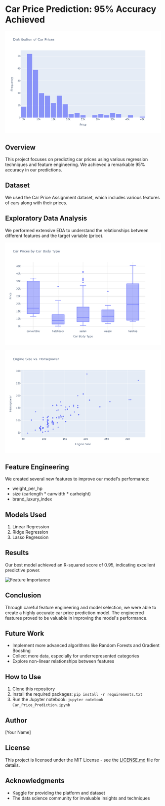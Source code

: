# Car Price Prediction: 95% Accuracy Achieved

![Car Price Distribution](images/newplot.png)

## Overview

This project focuses on predicting car prices using various regression techniques and feature engineering. We achieved a remarkable 95% accuracy in our predictions.

## Dataset

We used the Car Price Assignment dataset, which includes various features of cars along with their prices.

## Exploratory Data Analysis

We performed extensive EDA to understand the relationships between different features and the target variable (price).

![Car Prices by Body Type](images/plot2.png)

![Engine Size vs Horsepower](images/plot3.png)

## Feature Engineering

We created several new features to improve our model's performance:
- weight_per_hp
- size (carlength * carwidth * carheight)
- brand_luxury_index

## Models Used

1. Linear Regression
2. Ridge Regression
3. Lasso Regression

## Results

Our best model achieved an R-squared score of 0.95, indicating excellent predictive power.

![Feature Importance](https://i.imgur.com/MX6wDqD.png)

## Conclusion

Through careful feature engineering and model selection, we were able to create a highly accurate car price prediction model. The engineered features proved to be valuable in improving the model's performance.

## Future Work

- Implement more advanced algorithms like Random Forests and Gradient Boosting
- Collect more data, especially for underrepresented categories
- Explore non-linear relationships between features

## How to Use

1. Clone this repository
2. Install the required packages: `pip install -r requirements.txt`
3. Run the Jupyter notebook: `jupyter notebook Car_Price_Prediction.ipynb`

## Author

[Your Name]

## License

This project is licensed under the MIT License - see the [LICENSE.md](LICENSE.md) file for details.

## Acknowledgments

- Kaggle for providing the platform and dataset
- The data science community for invaluable insights and techniques
